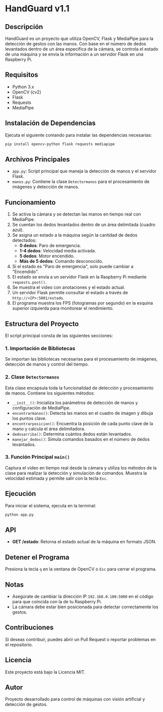 # HandGuard v1.1

## Descripción
HandGuard es un proyecto que utiliza OpenCV, Flask y MediaPipe para la detección de gestos con las manos. Con base en el número de dedos levantados dentro de un área específica de la cámara, se controla el estado de una máquina y se envía la información a un servidor Flask en una Raspberry Pi.

## Requisitos
- Python 3.x
- OpenCV (cv2)
- Flask
- Requests
- MediaPipe

## Instalación de Dependencias
Ejecuta el siguiente comando para instalar las dependencias necesarias:
```sh
pip install opencv-python flask requests mediapipe
```

## Archivos Principales
- `app.py`: Script principal que maneja la detección de manos y el servidor Flask.
- `manos.py`: Contiene la clase `Detectormanos` para el procesamiento de imágenes y detección de manos.

## Funcionamiento
1. Se activa la cámara y se detectan las manos en tiempo real con MediaPipe.
2. Se cuentan los dedos levantados dentro de un área delimitada (cuadro azul).
3. Se asigna un estado a la máquina según la cantidad de dedos detectados:
   - **0 dedos**: Paro de emergencia.
   - **1-4 dedos**: Velocidad media activada.
   - **5 dedos**: Motor encendido.
   - **Más de 5 dedos**: Comando desconocido.
4. Si el estado es "Paro de emergencia", solo puede cambiar a "Encendido".
5. El estado se envía a un servidor Flask en la Raspberry Pi mediante `requests.post()`.
6. Se muestra el video con anotaciones y el estado actual.
7. Un servidor Flask permite consultar el estado a través de `http://<IP>:5001/estado`.
8. El programa muestra los FPS (fotogramas por segundo) en la esquina superior izquierda para monitorear el rendimiento.

## Estructura del Proyecto
El script principal consta de las siguientes secciones:

### 1. Importación de Bibliotecas
Se importan las bibliotecas necesarias para el procesamiento de imágenes, detección de manos y control del tiempo.

### 2. Clase `Detectormanos`
Esta clase encapsula toda la funcionalidad de detección y procesamiento de manos. Contiene los siguientes métodos:
- `__init__()`: Inicializa los parámetros de detección de manos y configuración de MediaPipe.
- `encontrarmanos()`: Detecta las manos en el cuadro de imagen y dibuja los puntos clave.
- `encontrarposicion()`: Encuentra la posición de cada punto clave de la mano y calcula el área delimitadora.
- `dedosarriba()`: Determina cuántos dedos están levantados.
- `manejar_dedos()`: Simula comandos basados en el número de dedos levantados.

### 3. Función Principal `main()`
Captura el video en tiempo real desde la cámara y utiliza los métodos de la clase para realizar la detección y simulación de comandos. Muestra la velocidad estimada y permite salir con la tecla `Esc`.

## Ejecución
Para iniciar el sistema, ejecuta en la terminal:
```sh
python app.py
```

## API
- **GET /estado**: Retorna el estado actual de la máquina en formato JSON.

## Detener el Programa
Presiona la tecla `q` en la ventana de OpenCV o `Esc` para cerrar el programa.

## Notas
- Asegúrate de cambiar la dirección IP `192.168.0.100:5000` en el código para que coincida con la de tu Raspberry Pi.
- La cámara debe estar bien posicionada para detectar correctamente los gestos.

## Contribuciones
Si deseas contribuir, puedes abrir un Pull Request o reportar problemas en el repositorio.

## Licencia
Este proyecto está bajo la Licencia MIT.

## Autor
Proyecto desarrollado para control de máquinas con visión artificial y detección de gestos.



